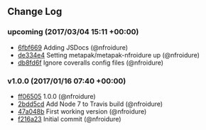 ## Change Log

### upcoming (2017/03/04 15:11 +00:00)
- [6fbf669](https://github.com/nfroidure/asttpl/commit/6fbf66960c5091dec3cd23701f5f197053acbb75) Adding JSDocs (@nfroidure)
- [de334e4](https://github.com/nfroidure/asttpl/commit/de334e4bc0337805731e5f44aa63a0029cd90bab) Setting metapak/metapak-nfroidure up (@nfroidure)
- [db8fd6f](https://github.com/nfroidure/asttpl/commit/db8fd6f534aeebc8b8837dc6a60cfebb803d469e) Ignore coveralls config files (@nfroidure)

### v1.0.0 (2017/01/16 07:40 +00:00)
- [ff06505](https://github.com/nfroidure/asttpl/commit/ff065059ecee5d7db8cc11a581688ca1d04362d5) 1.0.0 (@nfroidure)
- [2bdd5cd](https://github.com/nfroidure/asttpl/commit/2bdd5cd510e7d6ffd7b61227aeab746fc3504e32) Add Node 7 to Travis build (@nfroidure)
- [47a048b](https://github.com/nfroidure/asttpl/commit/47a048bb9f15092678f63ce99b156b363c2953b6) First working version (@nfroidure)
- [f216a23](https://github.com/nfroidure/asttpl/commit/f216a23d51971f777d951564c8f05d9266c18ab5) Initial commit (@nfroidure)